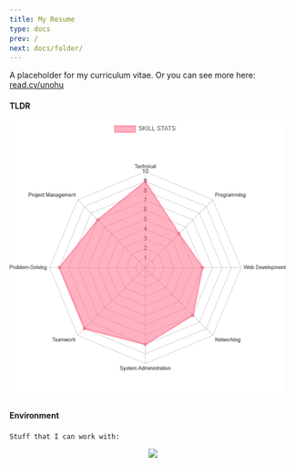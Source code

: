 ```yaml
---
title: My Resume
type: docs
prev: /
next: docs/folder/
---
```


A placeholder for my curriculum vitae. Or you can see more here: [read.cv/unohu](https://read.cv/unohu)
  

#### TLDR

![radar chart](./../images/chart.png "My Capabilities Graph")
&nbsp;
  

#### Environment

`Stuff that I can work with:`

<p align="center">
  <a href="https://skillicons.dev">
    <img src="https://skillicons.dev/icons?i=html,css,powershell,linux,bsd,raspberrypi,vscode,wordpress,md " />
  </a>
</p>
